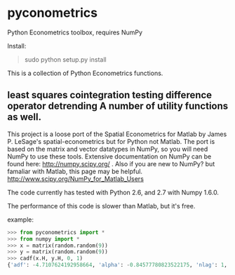 pyconometrics
=============

Python Econometrics toolbox, requires NumPy

Install:
>sudo python setup.py install

This is a collection of Python Econometrics functions.

least squares
cointegration testing
difference operator
detrending
A number of utility functions as well.
----

This project is a loose port of the Spatial Econometrics for Matlab by James P. LeSage's spatial-econometrics but for Python not Matlab. The port is based on the matrix and vector datatypes in NumPy, so you will need NumPy to use these tools. Extensive documentation on NumPy can be found here: http://numpy.scipy.org/ .
Also if you are new to NumPy? but famaliar with Matlab, this page may be helpful. http://www.scipy.org/NumPy_for_Matlab_Users

The code currently has tested with Python 2.6, and 2.7 with Numpy 1.6.0.   

The performance of this code is slower than Matlab, but it's free.

example:
```python
>>> from pyconometrics import *
>>> from numpy import *
>>> x = matrix(random.random(9))
>>> y = matrix(random.random(9))
>>> cadf(x.H, y.H, 0, 1)
{'adf': -4.7107624192958664, 'alpha': -0.84577780823522175, 'nlag': 1, 'crit': matrix([[-4.02456, -3.40397, -3.08903, -0.99877, -0.63826,  0.09294]]), 'nvar': 1}
```
